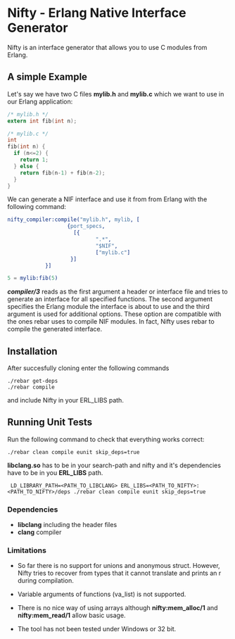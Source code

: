 # Nifty - Erlang Native Interface Generator

Nifty is an interface generator that allows you to use C modules from Erlang.

## A simple Example

Let's say we have two C files **mylib.h** and **mylib.c** which we want to use in our Erlang application:

```C
/* mylib.h */
extern int fib(int n);

/* mylib.c */
int
fib(int n) {
  if (n<=2) {
    return 1;
  } else {
    return fib(n-1) + fib(n-2);
  }
}

```

We can generate a NIF interface and use it from from Erlang with the following command:

```Erlang
nifty_compiler:compile("mylib.h", mylib, [
    			   {port_specs,
    			     [{
    						".*",
    						"$NIF",	
    						["mylib.c"]
    				}]
    		}]

5 = mylib:fib(5)
```

***compiler/3*** reads as the first argument a header or interface file and tries to generate an interface for all 
specified functions. The second argument specifies the Erlang module the interface is about to use and the third argument is used for additional options. These option are compatible with the ones rebar uses to compile NIF modules. 
In fact, Nifty uses rebar to compile the generated interface.

## Installation
After succesfully cloning enter the following commands

```
./rebar get-deps
./rebar compile
```

and include Nifty in your ERL_LIBS path.

## Running Unit Tests
Run the following command to check that everything works correct:
```
./rebar clean compile eunit skip_deps=true
```

**libclang.so** has to be in your search-path and nifty and it's dependencies have to be in you **ERL_LIBS** path.

```
 LD_LIBRARY_PATH=<PATH_TO_LIBCLANG> ERL_LIBS=<PATH_TO_NIFTY>:<PATH_TO_NIFTY>/deps ./rebar clean compile eunit skip_deps=true
```

### Dependencies
+ **libclang** including the header files
+ **clang** compiler

### Limitations
+ So far there is no support for unions and anonymous struct. However, Nifty tries to recover from types that it cannot translate and prints an r during compilation. 

+ Variable arguments of functions (va_list) is not supported. 

+ There is no nice way of using arrays although **nifty:mem_alloc/1** and **nifty:mem_read/1** allow basic usage. 

+ The tool has not been tested under Windows or 32 bit.
